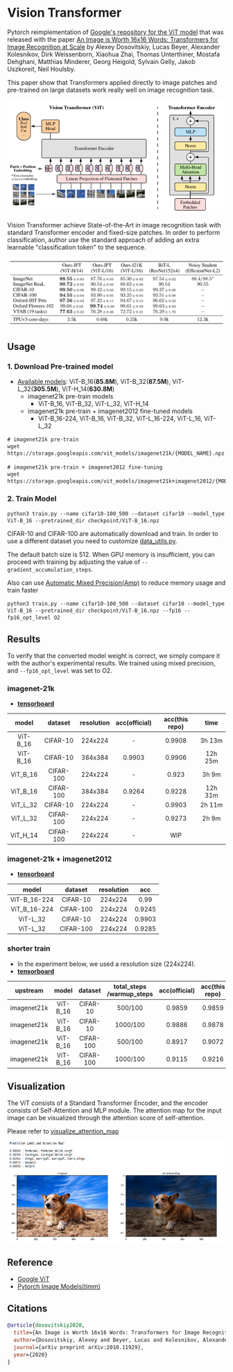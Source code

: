 # Vision Transformer
Pytorch reimplementation of [Google's repository for the ViT model](https://github.com/google-research/vision_transformer) that was released with the paper [An Image is Worth 16x16 Words: Transformers for Image Recognition at Scale](https://arxiv.org/abs/2010.11929) by Alexey Dosovitskiy, Lucas Beyer, Alexander Kolesnikov, Dirk Weissenborn, Xiaohua Zhai, Thomas Unterthiner, Mostafa Dehghani, Matthias Minderer, Georg Heigold, Sylvain Gelly, Jakob Uszkoreit, Neil Houlsby.

This paper show that Transformers applied directly to image patches and pre-trained on large datasets work really well on image recognition task.

![fig1](./img/figure1.png)

Vision Transformer achieve State-of-the-Art in image recognition task with standard Transformer encoder and fixed-size patches. In order to perform classification, author use the standard approach of adding an extra learnable "classification token" to the sequence.

![fig2](./img/figure2.png)


## Usage
### 1. Download Pre-trained model
* [Available models](https://console.cloud.google.com/storage/vit_models/): ViT-B_16(**85.8M**), ViT-B_32(**87.5M**), ViT-L_32(**305.5M**), ViT-H_14(**630.8M**)
  * imagenet21k pre-train models
    * ViT-B_16, ViT-B_32, ViT-L_32, ViT-H_14
  * imagenet21k pre-train + imagenet2012 fine-tuned models
    * ViT-B_16-224, ViT-B_16, ViT-B_32, ViT-L_16-224, ViT-L_16, ViT-L_32
```
# imagenet21k pre-train
wget https://storage.googleapis.com/vit_models/imagenet21k/{MODEL_NAME}.npz

# imagenet21k pre-train + imagenet2012 fine-tuning
wget https://storage.googleapis.com/vit_models/imagenet21k+imagenet2012/{MODEL_NAME}.npz
```

### 2. Train Model
```
python3 train.py --name cifar10-100_500 --dataset cifar10 --model_type ViT-B_16 --pretrained_dir checkpoint/ViT-B_16.npz
```
CIFAR-10 and CIFAR-100 are automatically download and train. In order to use a different dataset you need to customize [data_utils.py](./utils/data_utils.py).

The default batch size is 512. When GPU memory is insufficient, you can proceed with training by adjusting the value of `--gradient_accumulation_steps`.

Also can use [Automatic Mixed Precision(Amp)](https://nvidia.github.io/apex/amp.html) to reduce memory usage and train faster
```
python3 train.py --name cifar10-100_500 --dataset cifar10 --model_type ViT-B_16 --pretrained_dir checkpoint/ViT-B_16.npz --fp16 --fp16_opt_level O2
```



## Results
To verify that the converted model weight is correct, we simply compare it with the author's experimental results. We trained using mixed precision, and `--fp16_opt_level` was set to O2.

### imagenet-21k
* [**tensorboard**](https://tensorboard.dev/experiment/XvHOVNtMS02KOrmxOOJAEg/#scalars)

|  model   |  dataset  | resolution | acc(official) | acc(this repo) |  time   |
|:--------:|:---------:|:----------:|:-------------:|:--------------:|:-------:|
| ViT-B_16 | CIFAR-10  |  224x224   |       -       |     0.9908     | 3h 13m  |
| ViT-B_16 | CIFAR-10  |  384x384   |    0.9903     |     0.9906     | 12h 25m |
| ViT_B_16 | CIFAR-100 |  224x224   |       -       |     0.923      |  3h 9m  |
| ViT_B_16 | CIFAR-100 |  384x384   |    0.9264     |     0.9228     | 12h 31m |
| ViT_L_32 | CIFAR-10  |  224x224   |       -       |     0.9903     | 2h 11m  |
| ViT_L_32 | CIFAR-100 |  224x224   |       -       |     0.9273     |  2h 9m  |
| ViT_H_14 | CIFAR-100 |  224x224   |       -       |      WIP       |         |


### imagenet-21k + imagenet2012
* [**tensorboard**](https://tensorboard.dev/experiment/CXOzjFRqTM6aLCk0jNXgAw/#scalars)

|    model     |  dataset  | resolution |  acc   |
|:------------:|:---------:|:----------:|:------:|
| ViT-B_16-224 | CIFAR-10  |  224x224   |  0.99  |
| ViT_B_16-224 | CIFAR-100 |  224x224   | 0.9245 |
|   ViT-L_32   | CIFAR-10  |  224x224   | 0.9903 |
|   ViT-L_32   | CIFAR-100 |  224x224   | 0.9285 |


### shorter train
* In the experiment below, we used a resolution size (224x224).
* [**tensorboard**](https://tensorboard.dev/experiment/lpknnMpHRT2qpVrSZi10Ag/#scalars)

|  upstream   |  model   |  dataset  | total_steps /warmup_steps | acc(official) | acc(this repo) |
|:-----------:|:--------:|:---------:|:-------------------------:|:-------------:|:--------------:|
| imagenet21k | ViT-B_16 | CIFAR-10  |          500/100          |    0.9859     |     0.9859     |
| imagenet21k | ViT-B_16 | CIFAR-10  |         1000/100          |    0.9886     |     0.9878     |
| imagenet21k | ViT-B_16 | CIFAR-100 |          500/100          |    0.8917     |     0.9072     |
| imagenet21k | ViT-B_16 | CIFAR-100 |         1000/100          |    0.9115     |     0.9216     |


## Visualization
The ViT consists of a Standard Transformer Encoder, and the encoder consists of Self-Attention and MLP module.
The attention map for the input image can be visualized through the attention score of self-attention.

Please refer to [visualize_attention_map](./visualize_attention_map.ipynb)

![fig3](./img/figure3.png)


## Reference
* [Google ViT](https://github.com/google-research/vision_transformer)
* [Pytorch Image Models(timm)](https://github.com/rwightman/pytorch-image-models)


## Citations

```bibtex
@article{dosovitskiy2020,
  title={An Image is Worth 16x16 Words: Transformers for Image Recognition at Scale},
  author={Dosovitskiy, Alexey and Beyer, Lucas and Kolesnikov, Alexander and Weissenborn, Dirk and Zhai, Xiaohua and Unterthiner, Thomas and  Dehghani, Mostafa and Minderer, Matthias and Heigold, Georg and Gelly, Sylvain and Uszkoreit, Jakob and Houlsby, Neil},
  journal={arXiv preprint arXiv:2010.11929},
  year={2020}
}
```
